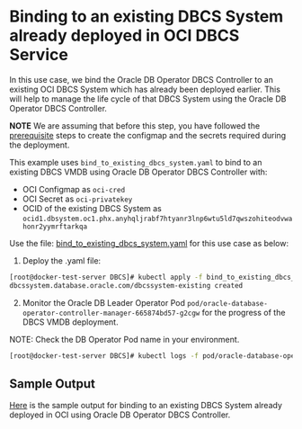 # Binding to an existing DBCS System already deployed in OCI DBCS Service

In this use case, we bind the Oracle DB Operator DBCS Controller to an existing OCI DBCS System which has already been deployed earlier. This will help to manage the life cycle of that DBCS System using the Oracle DB Operator DBCS Controller.

**NOTE** We are assuming that before this step, you have followed the [prerequisite](./../README.md#prerequsites-to-deploy-a-dbcs-system-using-oracle-db-operator-dbcs-controller) steps to create the configmap and the secrets required during the deployment.

This example uses `bind_to_existing_dbcs_system.yaml` to bind to an existing DBCS VMDB using Oracle DB Operator DBCS Controller with:

- OCI Configmap as `oci-cred`  
- OCI Secret as `oci-privatekey`  
- OCID of the existing DBCS System as `ocid1.dbsystem.oc1.phx.anyhqljrabf7htyanr3lnp6wtu5ld7qwszohiteodvwahonr2yymrftarkqa`


Use the file: [bind_to_existing_dbcs_system.yaml](./bind_to_existing_dbcs_system.yaml) for this use case as below:

1. Deploy the .yaml file:  
```bash
[root@docker-test-server DBCS]# kubectl apply -f bind_to_existing_dbcs_system.yaml
dbcssystem.database.oracle.com/dbcssystem-existing created
```

2. Monitor the Oracle DB Leader Operator Pod `pod/oracle-database-operator-controller-manager-665874bd57-g2cgw` for the progress of the DBCS VMDB deployment. 

NOTE: Check the DB Operator Pod name in your environment.

```bash
[root@docker-test-server DBCS]# kubectl logs -f pod/oracle-database-operator-controller-manager-665874bd57-g2cgw -n  oracle-database-operator-system
```

## Sample Output

[Here](./bind_to_existing_dbcs_system_sample_output.log) is the sample output for binding to an existing DBCS System already deployed in OCI using Oracle DB Operator DBCS Controller.
